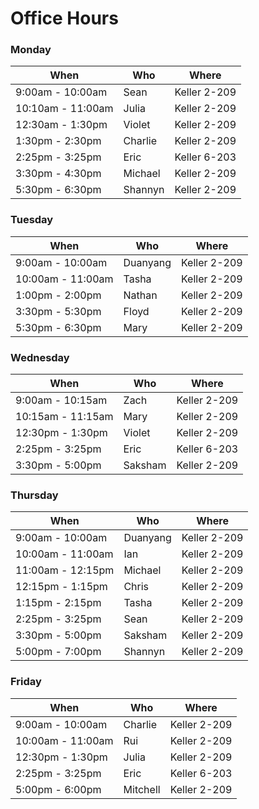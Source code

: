 # Office Hours

### Monday

| When | Who | Where |
| ---- | --- | ----- |
| 9:00am - 10:00am | Sean | Keller 2-209 |
| 10:10am - 11:00am | Julia | Keller 2-209 |
| 12:30am - 1:30pm | Violet | Keller 2-209 |
| 1:30pm - 2:30pm | Charlie | Keller 2-209 |
| 2:25pm - 3:25pm | Eric | Keller 6-203 | 
| 3:30pm - 4:30pm | Michael | Keller 2-209 |
| 5:30pm - 6:30pm | Shannyn | Keller 2-209 |

### Tuesday

| When | Who | Where |
| ---- | --- | ----- |
| 9:00am - 10:00am | Duanyang | Keller 2-209 |
| 10:00am - 11:00am | Tasha | Keller 2-209 |
| 1:00pm - 2:00pm | Nathan | Keller 2-209 |
| 3:30pm - 5:30pm | Floyd | Keller 2-209 |
| 5:30pm - 6:30pm | Mary | Keller 2-209 |

### Wednesday

| When | Who | Where |
| ---- | --- | ----- |
| 9:00am - 10:15am | Zach | Keller 2-209 |
| 10:15am - 11:15am | Mary | Keller 2-209 |
| 12:30pm - 1:30pm | Violet | Keller 2-209 |
| 2:25pm - 3:25pm | Eric | Keller 6-203 | 
| 3:30pm - 5:00pm | Saksham | Keller 2-209 |

### Thursday

| When | Who | Where |
| ---- | --- | ----- |
| 9:00am - 10:00am | Duanyang | Keller 2-209 |
| 10:00am - 11:00am | Ian | Keller 2-209 |
| 11:00am - 12:15pm | Michael | Keller 2-209 |
| 12:15pm - 1:15pm | Chris | Keller 2-209 |
| 1:15pm - 2:15pm | Tasha | Keller 2-209 |
| 2:25pm - 3:25pm | Sean | Keller 2-209 |
| 3:30pm - 5:00pm | Saksham | Keller 2-209 |
| 5:00pm - 7:00pm | Shannyn | Keller 2-209 |

### Friday

| When | Who | Where |
| ---- | --- | ----- |
| 9:00am - 10:00am | Charlie | Keller 2-209 |
| 10:00am - 11:00am | Rui | Keller 2-209 |
| 12:30pm - 1:30pm | Julia | Keller 2-209 |
| 2:25pm - 3:25pm | Eric | Keller 6-203 | 
| 5:00pm - 6:00pm | Mitchell | Keller 2-209 |
